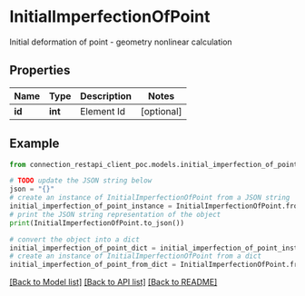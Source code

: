 # InitialImperfectionOfPoint

Initial deformation of point - geometry nonlinear calculation

## Properties

Name | Type | Description | Notes
------------ | ------------- | ------------- | -------------
**id** | **int** | Element Id | [optional] 

## Example

```python
from connection_restapi_client_poc.models.initial_imperfection_of_point import InitialImperfectionOfPoint

# TODO update the JSON string below
json = "{}"
# create an instance of InitialImperfectionOfPoint from a JSON string
initial_imperfection_of_point_instance = InitialImperfectionOfPoint.from_json(json)
# print the JSON string representation of the object
print(InitialImperfectionOfPoint.to_json())

# convert the object into a dict
initial_imperfection_of_point_dict = initial_imperfection_of_point_instance.to_dict()
# create an instance of InitialImperfectionOfPoint from a dict
initial_imperfection_of_point_from_dict = InitialImperfectionOfPoint.from_dict(initial_imperfection_of_point_dict)
```
[[Back to Model list]](../README.md#documentation-for-models) [[Back to API list]](../README.md#documentation-for-api-endpoints) [[Back to README]](../README.md)


